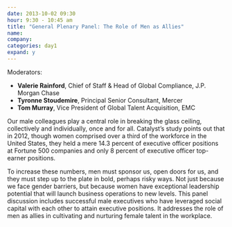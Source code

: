 ```yaml
---
date: 2013-10-02 09:30
hour: 9:30 - 10:45 am
title: "General Plenary Panel: The Role of Men as Allies"
name: 
company:
categories: day1
expand: y
---
```

Moderators: <br/>
- <strong>Valerie Rainford</strong>, Chief of Staff & Head of Global Compliance,  J.P. Morgan Chase <br/>
- <strong>Tyronne Stoudemire</strong>, Principal Senior Consultant, Mercer <br/>
- <strong>Tom Murray</strong>, Vice President of Global Talent Acquisition, EMC <br/>

Our male colleagues play a central role in breaking the glass ceiling, collectively and individually, once and for all. Catalyst’s study points out that in 2012, though women comprised over a third of the workforce in the United States, they held a mere 14.3 percent of executive officer positions at Fortune 500 companies and
only 8 percent of executive officer top-earner positions.

To increase these numbers, men must sponsor us, open doors for us, and they must step up to the plate in bold, perhaps risky ways. Not just because we face gender barriers, but because women have exceptional leadership potential that will launch business operations to new levels. This panel discussion includes successful male executives who have leveraged social capital with each other to attain executive positions. It addresses the role of men as allies in cultivating and nurturing female talent in the workplace.